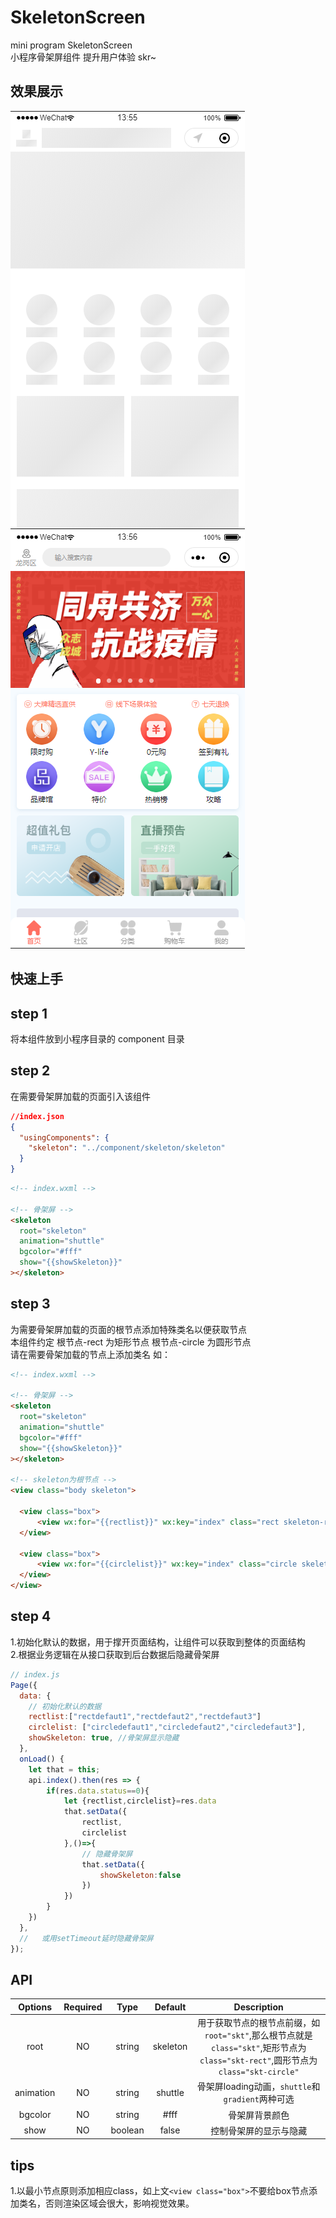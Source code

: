 # SkeletonScreen

mini program SkeletonScreen  
小程序骨架屏组件 提升用户体验 skr~

## 效果展示
![skeleton](img/skteleton.png "skeleton")
![index](img/index.png "index")

## 快速上手

## step 1

将本组件放到小程序目录的 component 目录

## step 2

在需要骨架屏加载的页面引入该组件

```json
//index.json
{
  "usingComponents": {
    "skeleton": "../component/skeleton/skeleton"
  }
}
```

```html
<!-- index.wxml -->

<!-- 骨架屏 -->
<skeleton
  root="skeleton"
  animation="shuttle"
  bgcolor="#fff"
  show="{{showSkeleton}}"
></skeleton>
```

## step 3

为需要骨架屏加载的页面的根节点添加特殊类名以便获取节点  
 本组件约定 根节点-rect 为矩形节点 根节点-circle 为圆形节点  
 请在需要骨架加载的节点上添加类名 如：

```html
<!-- index.wxml -->

<!-- 骨架屏 -->
<skeleton
  root="skeleton"
  animation="shuttle"
  bgcolor="#fff"
  show="{{showSkeleton}}"
></skeleton>

<!-- skeleton为根节点 -->
<view class="body skeleton">

  <view class="box">
      <view wx:for="{{rectlist}}" wx:key="index" class="rect skeleton-rect">{{item}}</view>
  </view>

  <view class="box">
      <view wx:for="{{circlelist}}" wx:key="index" class="circle skeleton-circle">{{item}}</view>
  </view>
</view>
```

## step 4
  1.初始化默认的数据，用于撑开页面结构，让组件可以获取到整体的页面结构  
  2.根据业务逻辑在从接口获取到后台数据后隐藏骨架屏
```javascript
// index.js
Page({
  data: {
    // 初始化默认的数据  
    rectlist:["rectdefaut1","rectdefaut2","rectdefaut3"]
    circlelist: ["circledefaut1","circledefaut2","circledefaut3"],
    showSkeleton: true, //骨架屏显示隐藏
  },
  onLoad() {
    let that = this;
    api.index().then(res => {
        if(res.data.status==0){
            let {rectlist,circlelist}=res.data
            that.setData({
                rectlist,
                circlelist
            },()=>{
                // 隐藏骨架屏
                that.setData({
                    showSkeleton:false
                })
            })
        }
    })
  },
  //   或用setTimeout延时隐藏骨架屏
});
```
## API
|Options|Required|Type|Default|Description|
|:-----:|:-----:|:--:|:-----:|:---------:|
|root|NO|string|skeleton|用于获取节点的根节点前缀，如`root="skt"`,那么根节点就是`class="skt"`,矩形节点为`class="skt-rect"`,圆形节点为`class="skt-circle"`|
|animation|NO|string|shuttle|骨架屏loading动画，`shuttle`和`gradient`两种可选|
|bgcolor|NO|string|#fff|骨架屏背景颜色|
|show|NO|boolean|false|控制骨架屏的显示与隐藏|

## tips
1.以最小节点原则添加相应class，如上文`<view class="box">`不要给box节点添加类名，否则渲染区域会很大，影响视觉效果。